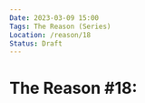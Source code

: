```yaml
---
Date: 2023-03-09 15:00
Tags: The Reason (Series)
Location: /reason/18
Status: Draft
---
```


# The Reason #18: